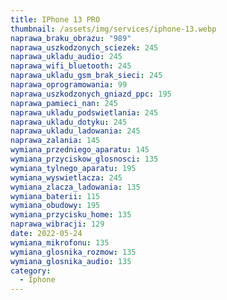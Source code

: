 ```yaml
---
title: IPhone 13 PRO
thumbnail: /assets/img/services/iphone-13.webp
naprawa_braku_obrazu: "989"
naprawa_uszkodzonych_sciezek: 245
naprawa_ukladu_audio: 245
naprawa_wifi_bluetooth: 245
naprawa_ukladu_gsm_brak_sieci: 245
naprawa_oprogramowania: 99
naprawa_uszkodzonych_gniazd_ppc: 195
naprawa_pamieci_nan: 245
naprawa_ukladu_podswietlania: 245
naprawa_ukladu_dotyku: 245
naprawa_ukladu_ladowania: 245
naprawa_zalania: 145
wymiana_przedniego_aparatu: 145
wymiana_przyciskow_glosnosci: 135
wymiana_tylnego_aparatu: 195
wymiana_wyswietlacza: 245
wymiana_zlacza_ladowania: 135
wymiana_baterii: 115
wymiana_obudowy: 195
wymiana_przycisku_home: 135
naprawa_wibracji: 129
date: 2022-05-24
wymiana_mikrofonu: 135
wymiana_glosnika_rozmow: 135
wymiana_glosnika_audio: 135
category:
  - Iphone
---
```

